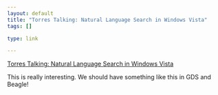 ```yaml
--- 
layout: default
title: "Torres Talking: Natural Language Search in Windows Vista"
tags: []

type: link

---
```

<a href="http://mike.spaces.live.com/Blog/cns!FBABF8E542F5D5DB!7837.entry">Torres Talking: Natural Language Search in Windows Vista</a>

This is really interesting. We should have something like this in GDS and Beagle!
